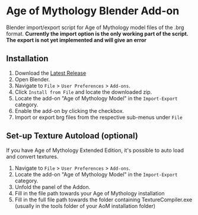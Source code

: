 Age of Mythology Blender Add-on
======

Blender import/export script for Age of Mythology model files of the .brg format. **Currently the import option is the only working part of the script. The export is not yet implemented and will give an error**

Installation
-------
1. Download the [Latest Release](https://github.com/MrTheRich/AoM-Blender-Addon/releases/latest)
2. Open Blender.
3. Navigate to `File` > `User Preferences` > `Add-ons`.
4. Click `Install from File` and locate the downloaded zip.
5. Locate the add-on "Age of Mythology Model" in the `Import-Export` category.
6. Enable the add-on by clicking the checkbox.
7. Import or export brg files from the respective sub-menus under `File`

Set-up Texture Autoload (optional)
-------
If you have Age of Mythology Extended Edition, it's possible to auto load and convert textures.

1. Navigate to `File` > `User Preferences` > `Add-ons`.
2. Locate the add-on "Age of Mythology Model" in the `Import-Export` category.
3. Unfold the panel of the Addon.
4. Fill in the file path towards your Age of Mythology installation
5. Fill in the full file path towards the folder containing TextureCompiler.exe (usually in the tools folder of your AoM installation folder)
